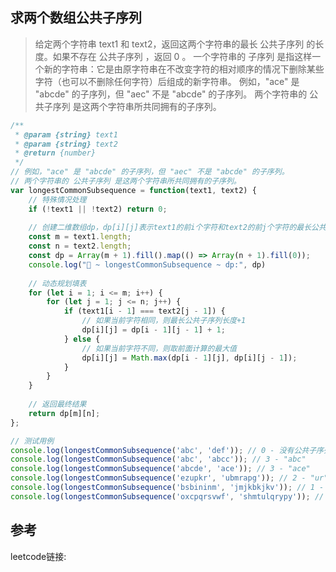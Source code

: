 
## 求两个数组公共子序列

> 给定两个字符串 text1 和 text2，返回这两个字符串的最长 公共子序列 的长度。如果不存在 公共子序列 ，返回 0 。
> 一个字符串的 子序列 是指这样一个新的字符串：它是由原字符串在不改变字符的相对顺序的情况下删除某些字符（也可以不删除任何字符）后组成的新字符串。
> 例如，"ace" 是 "abcde" 的子序列，但 "aec" 不是 "abcde" 的子序列。
两个字符串的 公共子序列 是这两个字符串所共同拥有的子序列。




```js
/**
 * @param {string} text1
 * @param {string} text2
 * @return {number}
 */
// 例如，"ace" 是 "abcde" 的子序列，但 "aec" 不是 "abcde" 的子序列。
// 两个字符串的 公共子序列 是这两个字符串所共同拥有的子序列。
var longestCommonSubsequence = function(text1, text2) {
    // 特殊情况处理
    if (!text1 || !text2) return 0;
    
    // 创建二维数组dp，dp[i][j]表示text1的前i个字符和text2的前j个字符的最长公共子序列长度
    const m = text1.length;
    const n = text2.length;
    const dp = Array(m + 1).fill().map(() => Array(n + 1).fill(0));
    console.log("🚀 ~ longestCommonSubsequence ~ dp:", dp)
    
    // 动态规划填表
    for (let i = 1; i <= m; i++) {
        for (let j = 1; j <= n; j++) {
            if (text1[i - 1] === text2[j - 1]) {
                // 如果当前字符相同，则最长公共子序列长度+1
                dp[i][j] = dp[i - 1][j - 1] + 1;
            } else {
                // 如果当前字符不同，则取前面计算的最大值
                dp[i][j] = Math.max(dp[i - 1][j], dp[i][j - 1]);
            }
        }
    }
    
    // 返回最终结果
    return dp[m][n];
};

// 测试用例
console.log(longestCommonSubsequence('abc', 'def')); // 0 - 没有公共子序列
console.log(longestCommonSubsequence('abc', 'abcc')); // 3 - "abc"
console.log(longestCommonSubsequence('abcde', 'ace')); // 3 - "ace"
console.log(longestCommonSubsequence('ezupkr', 'ubmrapg')); // 2 - "ur"
console.log(longestCommonSubsequence('bsbininm', 'jmjkbkjkv')); // 1 - "m" 或 "j"
console.log(longestCommonSubsequence('oxcpqrsvwf', 'shmtulqrypy')); // 2 - "sr" 或 "qr"

```


## 参考
leetcode链接: 